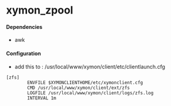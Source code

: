 # xymon_zpool

#### Dependencies 

* awk

#### Configuration

* add this to : /usr/local/www/xymon/client/etc/clientlaunch.cfg

~~~
[zfs]
        ENVFILE $XYMONCLIENTHOME/etc/xymonclient.cfg
        CMD /usr/local/www/xymon/client/ext/zfs
        LOGFILE /usr/local/www/xymon/client/logs/zfs.log
        INTERVAL 1m
~~~

